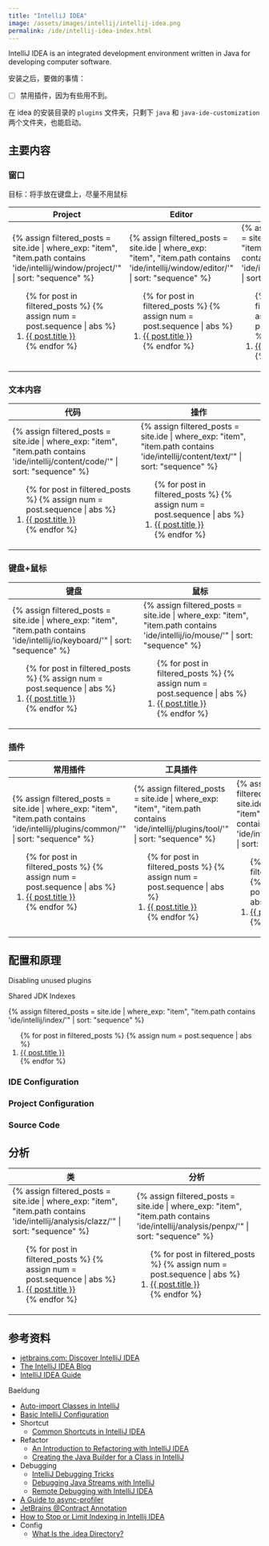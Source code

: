 ```yaml
---
title: "IntelliJ IDEA"
image: /assets/images/intellij/intellij-idea.png
permalink: /ide/intellij-idea-index.html
---
```


IntelliJ IDEA is an integrated development environment written in Java for developing computer software.

安装之后，要做的事情：

- [ ] 禁用插件，因为有些用不到。

在 idea 的安装目录的 `plugins` 文件夹，只剩下 `java` 和 `java-ide-customization` 两个文件夹，也能启动。

## 主要内容

### 窗口

目标：将手放在键盘上，尽量不用鼠标

<table>
    <thead>
    <tr>
        <th>Project</th>
        <th>Editor</th>
        <th>Tool</th>
    </tr>
    </thead>
    <tbody>
    <tr>
        <td>
{%
assign filtered_posts = site.ide |
where_exp: "item", "item.path contains 'ide/intellij/window/project/'" |
sort: "sequence"
%}
<ol>
    {% for post in filtered_posts %}
    {% assign num = post.sequence | abs %}
    <li>
        <a href="{{ post.url }}">{{ post.title }}</a>
    </li>
    {% endfor %}
</ol>
        </td>
        <td>
{%
assign filtered_posts = site.ide |
where_exp: "item", "item.path contains 'ide/intellij/window/editor/'" |
sort: "sequence"
%}
<ol>
    {% for post in filtered_posts %}
    {% assign num = post.sequence | abs %}
    <li>
        <a href="{{ post.url }}">{{ post.title }}</a>
    </li>
    {% endfor %}
</ol>
        </td>
        <td>
{%
assign filtered_posts = site.ide |
where_exp: "item", "item.path contains 'ide/intellij/window/tool/'" |
sort: "sequence"
%}
<ol>
    {% for post in filtered_posts %}
    {% assign num = post.sequence | abs %}
    <li>
        <a href="{{ post.url }}">{{ post.title }}</a>
    </li>
    {% endfor %}
</ol>
        </td>
    </tr>
    </tbody>
</table>

### 文本内容

<table>
    <thead>
    <tr>
        <th>代码</th>
        <th>操作</th>
    </tr>
    </thead>
    <tbody>
    <tr>
        <td>
{%
assign filtered_posts = site.ide |
where_exp: "item", "item.path contains 'ide/intellij/content/code/'" |
sort: "sequence"
%}
<ol>
    {% for post in filtered_posts %}
    {% assign num = post.sequence | abs %}
    <li>
        <a href="{{ post.url }}">{{ post.title }}</a>
    </li>
    {% endfor %}
</ol>
        </td>
        <td>
{%
assign filtered_posts = site.ide |
where_exp: "item", "item.path contains 'ide/intellij/content/text/'" |
sort: "sequence"
%}
<ol>
    {% for post in filtered_posts %}
    {% assign num = post.sequence | abs %}
    <li>
        <a href="{{ post.url }}">{{ post.title }}</a>
    </li>
    {% endfor %}
</ol>
        </td>
    </tr>
    </tbody>
</table>

### 键盘+鼠标

<table>
    <thead>
    <tr>
        <th>键盘</th>
        <th>鼠标</th>
    </tr>
    </thead>
    <tbody>
    <tr>
        <td>
{%
assign filtered_posts = site.ide |
where_exp: "item", "item.path contains 'ide/intellij/io/keyboard/'" |
sort: "sequence"
%}
<ol>
    {% for post in filtered_posts %}
    {% assign num = post.sequence | abs %}
    <li>
        <a href="{{ post.url }}">{{ post.title }}</a>
    </li>
    {% endfor %}
</ol>
        </td>
        <td>
{%
assign filtered_posts = site.ide |
where_exp: "item", "item.path contains 'ide/intellij/io/mouse/'" |
sort: "sequence"
%}
<ol>
    {% for post in filtered_posts %}
    {% assign num = post.sequence | abs %}
    <li>
        <a href="{{ post.url }}">{{ post.title }}</a>
    </li>
    {% endfor %}
</ol>
        </td>
    </tr>
    </tbody>
</table>

### 插件

<table>
    <thead>
    <tr>
        <th>常用插件</th>
        <th>工具插件</th>
        <th>AI</th>
    </tr>
    </thead>
    <tbody>
    <tr>
        <td>
{%
assign filtered_posts = site.ide |
where_exp: "item", "item.path contains 'ide/intellij/plugins/common/'" |
sort: "sequence"
%}
<ol>
    {% for post in filtered_posts %}
    {% assign num = post.sequence | abs %}
    <li>
        <a href="{{ post.url }}">{{ post.title }}</a>
    </li>
    {% endfor %}
</ol>
        </td>
        <td>
{%
assign filtered_posts = site.ide |
where_exp: "item", "item.path contains 'ide/intellij/plugins/tool/'" |
sort: "sequence"
%}
<ol>
    {% for post in filtered_posts %}
    {% assign num = post.sequence | abs %}
    <li>
        <a href="{{ post.url }}">{{ post.title }}</a>
    </li>
    {% endfor %}
</ol>
        </td>
        <td>
{%
assign filtered_posts = site.ide |
where_exp: "item", "item.path contains 'ide/intellij/plugins/ai/'" |
sort: "sequence"
%}
<ol>
    {% for post in filtered_posts %}
    {% assign num = post.sequence | abs %}
    <li>
        <a href="{{ post.url }}">{{ post.title }}</a>
    </li>
    {% endfor %}
</ol>
        </td>
    </tr>
    </tbody>
</table>

## 配置和原理

Disabling unused plugins

Shared JDK Indexes

{%
assign filtered_posts = site.ide |
where_exp: "item", "item.path contains 'ide/intellij/index/'" |
sort: "sequence"
%}
<ol>
    {% for post in filtered_posts %}
    {% assign num = post.sequence | abs %}
    <li>
        <a href="{{ post.url }}">{{ post.title }}</a>
    </li>
    {% endfor %}
</ol>

### IDE Configuration

### Project Configuration

### Source Code

## 分析

<table>
    <thead>
    <tr>
        <th style="text-align: center;">类</th>
        <th style="text-align: center;">分析</th>
    </tr>
    </thead>
    <tbody>
    <tr>
        <td>
{%
assign filtered_posts = site.ide |
where_exp: "item", "item.path contains 'ide/intellij/analysis/clazz/'" |
sort: "sequence"
%}
<ol>
    {% for post in filtered_posts %}
    {% assign num = post.sequence | abs %}
    <li>
        <a href="{{ post.url }}">{{ post.title }}</a>
    </li>
    {% endfor %}
</ol>
        </td>
        <td>
{%
assign filtered_posts = site.ide |
where_exp: "item", "item.path contains 'ide/intellij/analysis/penpx/'" |
sort: "sequence"
%}
<ol>
    {% for post in filtered_posts %}
    {% assign num = post.sequence | abs %}
    <li>
        <a href="{{ post.url }}">{{ post.title }}</a>
    </li>
    {% endfor %}
</ol>
        </td>
    </tr>
    </tbody>
</table>

## 参考资料

- [jetbrains.com: Discover IntelliJ IDEA](https://www.jetbrains.com/help/idea/discover-intellij-idea.html)
- [The IntelliJ IDEA Blog](https://blog.jetbrains.com/idea/)
- [IntelliJ IDEA Guide](https://www.jetbrains.com/idea/guide/)

Baeldung

- [Auto-import Classes in IntelliJ](https://www.baeldung.com/intellij-auto-import-class)
- [Basic IntelliJ Configuration](https://www.baeldung.com/intellij-basics)
- Shortcut
    - [Common Shortcuts in IntelliJ IDEA](https://www.baeldung.com/intellij-idea-shortcuts)
- Refactor
    - [An Introduction to Refactoring with IntelliJ IDEA](https://www.baeldung.com/intellij-refactoring)
    - [Creating the Java Builder for a Class in IntelliJ](https://www.baeldung.com/intellij-idea-java-builders)
- Debugging
    - [IntelliJ Debugging Tricks](https://www.baeldung.com/intellij-debugging-tricks)
    - [Debugging Java Streams with IntelliJ](https://www.baeldung.com/intellij-debugging-java-streams)
    - [Remote Debugging with IntelliJ IDEA](https://www.baeldung.com/intellij-remote-debugging)
- [A Guide to async-profiler](https://www.baeldung.com/java-async-profiler)
- [JetBrains @Contract Annotation](https://www.baeldung.com/jetbrains-contract-annotation)
- [How to Stop or Limit Indexing in Intellij IDEA](https://www.baeldung.com/intellij-stop-limit-indexing)
- Config
    - [What Is the .idea Directory?](https://www.baeldung.com/intellij-idea-directory)

